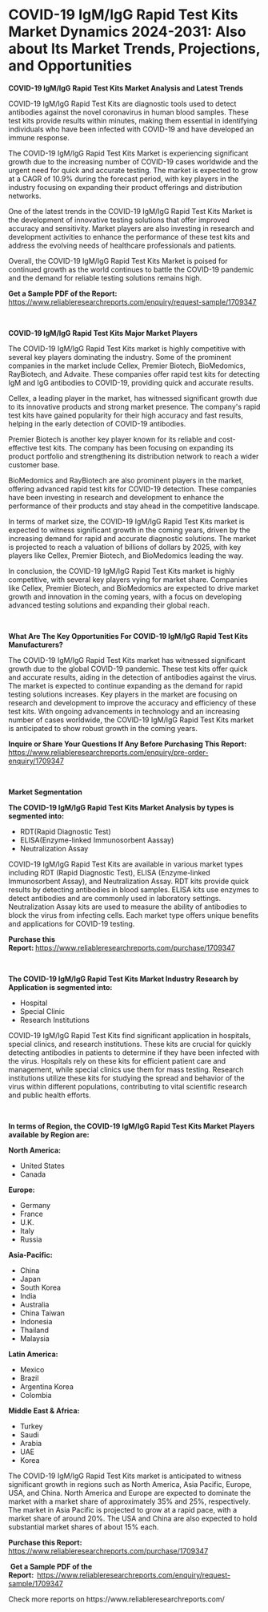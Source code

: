<p><h1>COVID-19 IgM/IgG Rapid Test Kits Market Dynamics 2024-2031: Also about Its Market Trends, Projections, and Opportunities</h1></p><p><strong>COVID-19 IgM/IgG Rapid Test Kits Market Analysis and Latest Trends</strong></p>
<p><p>COVID-19 IgM/IgG Rapid Test Kits are diagnostic tools used to detect antibodies against the novel coronavirus in human blood samples. These test kits provide results within minutes, making them essential in identifying individuals who have been infected with COVID-19 and have developed an immune response.</p><p>The COVID-19 IgM/IgG Rapid Test Kits Market is experiencing significant growth due to the increasing number of COVID-19 cases worldwide and the urgent need for quick and accurate testing. The market is expected to grow at a CAGR of 10.9% during the forecast period, with key players in the industry focusing on expanding their product offerings and distribution networks. </p><p>One of the latest trends in the COVID-19 IgM/IgG Rapid Test Kits Market is the development of innovative testing solutions that offer improved accuracy and sensitivity. Market players are also investing in research and development activities to enhance the performance of these test kits and address the evolving needs of healthcare professionals and patients.</p><p>Overall, the COVID-19 IgM/IgG Rapid Test Kits Market is poised for continued growth as the world continues to battle the COVID-19 pandemic and the demand for reliable testing solutions remains high.</p></p>
<p><strong>Get a Sample PDF of the Report:&nbsp;</strong> <a href="https://www.reliableresearchreports.com/enquiry/request-sample/1709347">https://www.reliableresearchreports.com/enquiry/request-sample/1709347</a></p>
<p>&nbsp;</p>
<p><strong>COVID-19 IgM/IgG Rapid Test Kits Major Market Players</strong></p>
<p><p>The COVID-19 IgM/IgG Rapid Test Kits market is highly competitive with several key players dominating the industry. Some of the prominent companies in the market include Cellex, Premier Biotech, BioMedomics, RayBiotech, and Advaite. These companies offer rapid test kits for detecting IgM and IgG antibodies to COVID-19, providing quick and accurate results.</p><p>Cellex, a leading player in the market, has witnessed significant growth due to its innovative products and strong market presence. The company's rapid test kits have gained popularity for their high accuracy and fast results, helping in the early detection of COVID-19 antibodies.</p><p>Premier Biotech is another key player known for its reliable and cost-effective test kits. The company has been focusing on expanding its product portfolio and strengthening its distribution network to reach a wider customer base.</p><p>BioMedomics and RayBiotech are also prominent players in the market, offering advanced rapid test kits for COVID-19 detection. These companies have been investing in research and development to enhance the performance of their products and stay ahead in the competitive landscape.</p><p>In terms of market size, the COVID-19 IgM/IgG Rapid Test Kits market is expected to witness significant growth in the coming years, driven by the increasing demand for rapid and accurate diagnostic solutions. The market is projected to reach a valuation of billions of dollars by 2025, with key players like Cellex, Premier Biotech, and BioMedomics leading the way.</p><p>In conclusion, the COVID-19 IgM/IgG Rapid Test Kits market is highly competitive, with several key players vying for market share. Companies like Cellex, Premier Biotech, and BioMedomics are expected to drive market growth and innovation in the coming years, with a focus on developing advanced testing solutions and expanding their global reach.</p></p>
<p>&nbsp;</p>
<p><strong>What Are The Key Opportunities For COVID-19 IgM/IgG Rapid Test Kits Manufacturers?</strong></p>
<p><p>The COVID-19 IgM/IgG Rapid Test Kits market has witnessed significant growth due to the global COVID-19 pandemic. These test kits offer quick and accurate results, aiding in the detection of antibodies against the virus. The market is expected to continue expanding as the demand for rapid testing solutions increases. Key players in the market are focusing on research and development to improve the accuracy and efficiency of these test kits. With ongoing advancements in technology and an increasing number of cases worldwide, the COVID-19 IgM/IgG Rapid Test Kits market is anticipated to show robust growth in the coming years.</p></p>
<p><strong>Inquire or Share Your Questions If Any Before Purchasing This Report:</strong> <a href="https://www.reliableresearchreports.com/enquiry/pre-order-enquiry/1709347">https://www.reliableresearchreports.com/enquiry/pre-order-enquiry/1709347</a></p>
<p>&nbsp;</p>
<p><strong>Market Segmentation</strong></p>
<p><strong>The COVID-19 IgM/IgG Rapid Test Kits Market Analysis by types is segmented into:</strong></p>
<p><ul><li>RDT(Rapid Diagnostic Test)</li><li>ELISA(Enzyme-linked Immunosorbent Aassay)</li><li>Neutralization Assay</li></ul></p>
<p><p>COVID-19 IgM/IgG Rapid Test Kits are available in various market types including RDT (Rapid Diagnostic Test), ELISA (Enzyme-linked Immunosorbent Assay), and Neutralization Assay. RDT kits provide quick results by detecting antibodies in blood samples. ELISA kits use enzymes to detect antibodies and are commonly used in laboratory settings. Neutralization Assay kits are used to measure the ability of antibodies to block the virus from infecting cells. Each market type offers unique benefits and applications for COVID-19 testing.</p></p>
<p><strong>Purchase this Report:&nbsp;</strong><a href="https://www.reliableresearchreports.com/purchase/1709347">https://www.reliableresearchreports.com/purchase/1709347</a></p>
<p>&nbsp;</p>
<p><strong>The COVID-19 IgM/IgG Rapid Test Kits Market Industry Research by Application is segmented into:</strong></p>
<p><ul><li>Hospital</li><li>Special Clinic</li><li>Research Institutions</li></ul></p>
<p><p>COVID-19 IgM/IgG Rapid Test Kits find significant application in hospitals, special clinics, and research institutions. These kits are crucial for quickly detecting antibodies in patients to determine if they have been infected with the virus. Hospitals rely on these kits for efficient patient care and management, while special clinics use them for mass testing. Research institutions utilize these kits for studying the spread and behavior of the virus within different populations, contributing to vital scientific research and public health efforts.</p></p>
<p>&nbsp;</p>
<p><strong>In terms of Region, the COVID-19 IgM/IgG Rapid Test Kits Market Players available by Region are:</strong></p>
<p>
    <p> <strong> North America: </strong>
        <ul>
            <li>United States</li>
            <li>Canada</li>
        </ul>
        </p> 
    <p> <strong> Europe: </strong>
        <ul>
            <li>Germany</li>
            <li>France</li>
            <li>U.K.</li>
            <li>Italy</li>
            <li>Russia</li>
        </ul>
        </p> 
    <p> <strong> Asia-Pacific: </strong>
        <ul>
            <li>China</li>
            <li>Japan</li>
            <li>South Korea</li>
            <li>India</li>
            <li>Australia</li>
            <li>China Taiwan</li>
            <li>Indonesia</li>
            <li>Thailand</li>
            <li>Malaysia</li>
        </ul>
        </p> 
    <p> <strong> Latin America: </strong>
        <ul>
            <li>Mexico</li>
            <li>Brazil</li>
            <li>Argentina Korea</li>
            <li>Colombia</li>
        </ul>
        </p> 
    <p> <strong> Middle East & Africa: </strong>
        <ul>
            <li>Turkey</li>
            <li>Saudi</li>
            <li>Arabia</li>
            <li>UAE</li>
            <li>Korea</li>
        </ul>
    </p>
    </p>
<p><p>The COVID-19 IgM/IgG Rapid Test Kits market is anticipated to witness significant growth in regions such as North America, Asia Pacific, Europe, USA, and China. North America and Europe are expected to dominate the market with a market share of approximately 35% and 25%, respectively. The market in Asia Pacific is projected to grow at a rapid pace, with a market share of around 20%. The USA and China are also expected to hold substantial market shares of about 15% each.</p></p>
<p><strong>Purchase this Report: </strong><a href="https://www.reliableresearchreports.com/purchase/1709347">https://www.reliableresearchreports.com/purchase/1709347</a></p>
<p>&nbsp;<strong>Get a Sample PDF of the Report:&nbsp;&nbsp;</strong><a href="https://www.reliableresearchreports.com/enquiry/request-sample/1709347">https://www.reliableresearchreports.com/enquiry/request-sample/1709347</a></p>
<p><strong></strong></p>
<p>Check more reports on https://www.reliableresearchreports.com/</p>